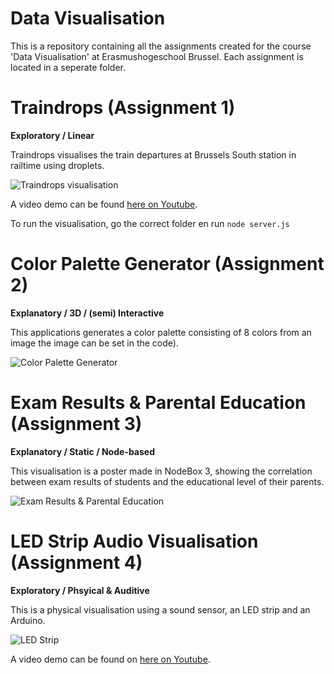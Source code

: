 # Data Visualisation

This is a repository containing all the assignments created for the course 'Data Visualisation' at Erasmushogeschool Brussel.
Each assignment is located in a seperate folder.

# Traindrops (Assignment 1)

**Exploratory / Linear**

Traindrops visualises the train departures at Brussels South station in railtime using droplets.   

![Traindrops visualisation](https://loggrblog.files.wordpress.com/2019/01/traindrops.png)   

A video demo can be found [here on Youtube](https://youtu.be/nHyrRg0q7kE).   

To run the visualisation, go the correct folder en run `node server.js`

# Color Palette Generator (Assignment 2)

**Explanatory / 3D / (semi) Interactive**

This applications generates a color palette consisting of 8 colors from an image the image can be set in the code).

![Color Palette Generator](https://loggrblog.files.wordpress.com/2019/01/screen-shot-2019-01-19-at-5.39.23-pm.png?w=450)

# Exam Results & Parental Education (Assignment 3)

**Explanatory / Static / Node-based**

This visualisation is a poster made in NodeBox 3, showing the correlation between exam results of students and the educational level of their parents.   

![Exam Results & Parental Education](https://loggrblog.files.wordpress.com/2019/01/exams_viz.jpg?w=600)

# LED Strip Audio Visualisation (Assignment 4)

**Exploratory / Phsyical & Auditive**

This is a physical visualisation using a sound sensor, an LED strip and an Arduino.

![LED Strip](https://loggrblog.files.wordpress.com/2019/01/ledstrip.jpg?w=600)

A video demo can be found on [here on Youtube](https://youtu.be/EEXL9K6bN_0).